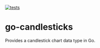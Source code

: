 [![tests](https://github.com/alekna/go-candlesticks/actions/workflows/ci.yml/badge.svg)](https://github.com/alekna/go-candlesticks/actions/workflows/ci.yml)
# go-candlesticks

Provides a candlestick chart data type in Go.
